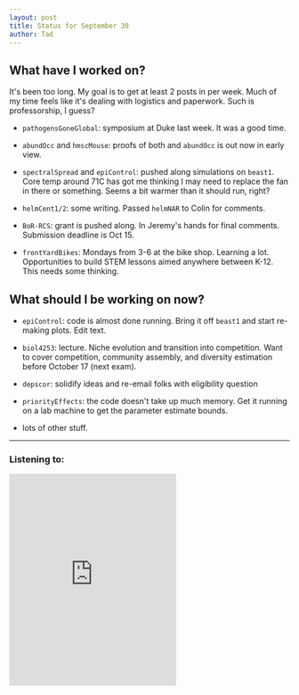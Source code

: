 ```yaml
---
layout: post 
title: Status for September 30 
author: Tad
---
```


## What have I worked on?

It's been too long. My goal is to get at least 2 posts in per week. Much of my time feels like it's dealing with logistics and paperwork. Such is professorship, I guess?


* `pathogensGoneGlobal`: symposium at Duke last week. It was a good time. 

* `abundOcc` and `hmscMouse`: proofs of both and `abundOcc` is out now in early view.

* `spectralSpread` and `epiControl`: pushed along simulations on `beast1`. Core temp around 71C has got me thinking I may need to replace the fan in there or something. Seems a bit warmer than it should run, right?

* `helmCent1/2`: some writing. Passed `helmNAR` to Colin for comments. 

* `BoR-RCS`: grant is pushed along. In Jeremy's hands for final comments. Submission deadline is Oct 15. 

* `frontYardBikes`: Mondays from 3-6 at the bike shop. Learning a lot. Opportunities to build STEM lessons aimed anywhere between K-12. This needs some thinking.





## What should I be working on now?

* `epiControl`: code is almost done running. Bring it off `beast1` and start re-making plots. Edit text. 

* `biol4253`: lecture. Niche evolution and transition into competition. Want to cover competition, community assembly, and diversity estimation before October 17 (next exam). 

* `depscor`: solidify ideas and re-email folks with eligibility question

* `priorityEffects`: the code doesn't take up much memory. Get it running on a lab machine to get the parameter estimate bounds. 

* lots of other stuff.






--- 

### Listening to:

<iframe src="https://open.spotify.com/embed/track/5c4uZ0OZ0wv1zh2QEuNPLM" width="300" height="380" frameborder="0" allowtransparency="true" allow="encrypted-media"></iframe>

<i class='fa fa-code' style='color:pink'></i>
